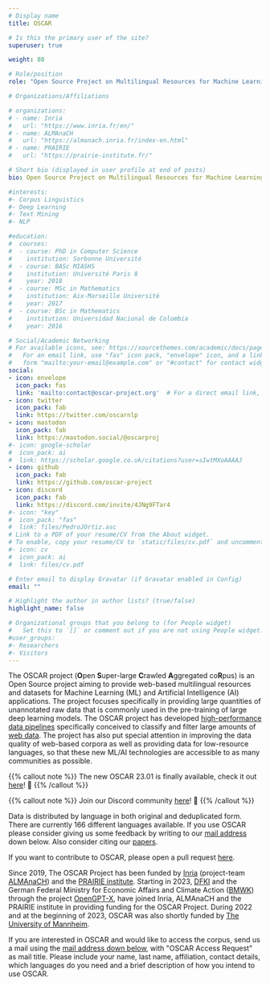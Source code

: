 ```yaml
---
# Display name
title: OSCAR

# Is this the primary user of the site?
superuser: true

weight: 80

# Role/position
role: "Open Source Project on Multilingual Resources for Machine Learning"

# Organizations/Affiliations

# organizations: 
# - name: Inria
#   url: "https://www.inria.fr/en/"
# - name: ALMAnaCH
#   url: "https://almanach.inria.fr/index-en.html"
# - name: PRAIRIE
#   url: "https://prairie-institute.fr/"

# Short bio (displayed in user profile at end of posts)
bio: Open Source Project on Multilingual Resources for Machine Learning

#interests:
#- Corpus Linguistics
#- Deep Learning
#- Text Mining
#- NLP

#education:
#  courses:
#  - course: PhD in Computer Science
#    institution: Sorbonne Université
#  - course: BASc MIASHS
#    institution: Université Paris 8
#    year: 2018
#  - course: MSc in Mathematics
#    institution: Aix-Marseille Université
#    year: 2017
#  - course: BSc in Mathematics
#    institution: Universidad Nacional de Colombia
#    year: 2016

# Social/Academic Networking
# For available icons, see: https://sourcethemes.com/academic/docs/page-builder/#icons
#   For an email link, use "fas" icon pack, "envelope" icon, and a link in the
#   form "mailto:your-email@example.com" or "#contact" for contact widget.
social:
- icon: envelope
  icon_pack: fas
  link: 'mailto:contact@oscar-project.org'  # For a direct email link, use "mailto:test@example.org".
- icon: twitter
  icon_pack: fab
  link: https://twitter.com/oscarnlp
- icon: mastodon
  icon_pack: fab
  link: https://mastodon.social/@oscarproj
#- icon: google-scholar
#  icon_pack: ai
#  link: https://scholar.google.co.uk/citations?user=sIwtMXoAAAAJ
- icon: github
  icon_pack: fab
  link: https://github.com/oscar-project
- icon: discord
  icon_pack: fab
  link: https://discord.com/invite/4JNg9FTar4
#- icon: "key"
#  icon_pack: "fas"
#  link: files/PedroJOrtiz.asc
# Link to a PDF of your resume/CV from the About widget.
# To enable, copy your resume/CV to `static/files/cv.pdf` and uncomment the lines below.
#- icon: cv
#  icon_pack: ai
#  link: files/cv.pdf

# Enter email to display Gravatar (if Gravatar enabled in Config)
email: ""

# Highlight the author in author lists? (true/false)
highlight_name: false

# Organizational groups that you belong to (for People widget)
#   Set this to `[]` or comment out if you are not using People widget.  
#user_groups:
#- Researchers
#- Visitors
---
```


The OSCAR project (**O**pen **S**uper-large **C**rawled **A**ggregated co**R**pus) is an Open Source project aiming to provide web-based multilingual resources and datasets for Machine Learning (ML) and Artificial Intelligence (AI) applications. The project focuses specifically in providing large quantities of unannotated raw data that is commonly used in the pre-training of large deep learning models. The OSCAR project has developed [high-performance data pipelines](https://github.com/oscar-corpus/ungoliant) specifically conceived to classify and filter large amounts of [web data](https://commoncrawl.org/). The project has also put special attention in improving the data quality of web-based corpora as well as providing data for low-resource languages, so that these new ML/AI technologies are accessible to as many communities as possible.

{{% callout note %}}
The new OSCAR 23.01 is finally available, check it out [here](https://oscar-project.github.io/documentation/versions/oscar-2301/)! :rocket:
{{% /callout %}}

{{% callout note %}}
Join our Discord community [here](https://discord.com/invite/4JNg9FTar4)! :speech_balloon:
{{% /callout %}}

Data is distributed by language in both original and deduplicated form. There are currently 166 different languages available. If you use OSCAR please consider giving us some feedback by writing to our [mail address](#contact) down below. Also consider citing our [papers](#featured).

If you want to contribute to OSCAR, please open a pull request [here](https://github.com/oscar-corpus/oscar-website).

Since 2019, The OSCAR Project has been funded by [Inria](https://www.inria.fr/en) (project-team [ALMAnaCH](https://almanach.inria.fr/index-en.html)) and the [PRAIRIE institute](https://prairie-institute.fr/). Starting in 2023, [DFKI](https://www.dfki.de/en/web) and the German Federal Ministry for Economic Affairs and Climate Action ([BMWK](https://www.bmwk.de/Navigation/EN/Home/home.html)) through the project [OpenGPT-X](https://opengpt-x.de/en/), have joined Inria, ALMAnaCH and the PRAIRIE institute in providing funding for the OSCAR Project. During 2022 and at the beginning of 2023, OSCAR was also shortly funded by [The University of Mannheim](https://www.uni-mannheim.de/en/).

If you are interested in OSCAR and would like to access the corpus, send us a mail using the [mail address down below](#contact), with "OSCAR Access Request" as mail title. Please include your name, last name, affiliation, contact details, which languages do you need and a brief description of how you intend to use OSCAR.
